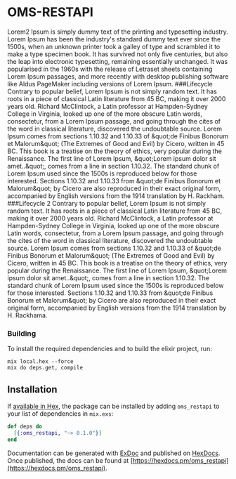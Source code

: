 # OMS-RESTAPI

Lorem2 Ipsum is simply dummy text of the printing and typesetting industry. Lorem Ipsum has been the industry&#39;s standard dummy text ever since the 1500s, when an unknown printer took a galley of type and scrambled it to make a type specimen book. It has survived not only five centuries, but also the leap into electronic typesetting, remaining essentially unchanged. It was popularised in the 1960s with the release of Letraset sheets containing Lorem Ipsum passages, and more recently with desktop publishing software like Aldus PageMaker including versions of Lorem Ipsum. ###Lifecycle Contrary to popular belief, Lorem Ipsum is not simply random text. It has roots in a piece of classical Latin literature from 45 BC, making it over 2000 years old. Richard McClintock, a Latin professor at Hampden-Sydney College in Virginia, looked up one of the more obscure Latin words, consectetur, from a Lorem Ipsum passage, and going through the cites of the word in classical literature, discovered the undoubtable source. Lorem Ipsum comes from sections 1.10.32 and 1.10.33 of \&quot;de Finibus Bonorum et Malorum\&quot; (The Extremes of Good and Evil) by Cicero, written in 45 BC. This book is a treatise on the theory of ethics, very popular during the Renaissance. The first line of Lorem Ipsum, \&quot;Lorem ipsum dolor sit amet..\&quot;, comes from a line in section 1.10.32. The standard chunk of Lorem Ipsum used since the 1500s is reproduced below for those interested. Sections 1.10.32 and 1.10.33 from \&quot;de Finibus Bonorum et Malorum\&quot; by Cicero are also reproduced in their exact original form, accompanied by English versions from the 1914 translation by H. Rackham. ###Lifecycle 2 Contrary to popular belief, Lorem Ipsum is not simply random text. It has roots in a piece of classical Latin literature from 45 BC, making it over 2000 years old. Richard McClintock, a Latin professor at Hampden-Sydney College in Virginia, looked up one of the more obscure Latin words, consectetur, from a Lorem Ipsum passage, and going through the cites of the word in classical literature, discovered the undoubtable source. Lorem Ipsum comes from sections 1.10.32 and 1.10.33 of \&quot;de Finibus Bonorum et Malorum\&quot; (The Extremes of Good and Evil) by Cicero, written in 45 BC. This book is a treatise on the theory of ethics, very popular during the Renaissance. The first line of Lorem Ipsum, \&quot;Lorem ipsum dolor sit amet..\&quot;, comes from a line in section 1.10.32. The standard chunk of Lorem Ipsum used since the 1500s is reproduced below for those interested. Sections 1.10.32 and 1.10.33 from \&quot;de Finibus Bonorum et Malorum\&quot; by Cicero are also reproduced in their exact original form, accompanied by English versions from the 1914 translation by H. Rackhama. 

### Building

To install the required dependencies and to build the elixir project, run:
```
mix local.hex --force
mix do deps.get, compile
```

## Installation

If [available in Hex](https://hex.pm/docs/publish), the package can be installed
by adding `oms_restapi` to your list of dependencies in `mix.exs`:

```elixir
def deps do
  [{:oms_restapi, "~> 0.1.0"}]
end
```

Documentation can be generated with [ExDoc](https://github.com/elixir-lang/ex_doc)
and published on [HexDocs](https://hexdocs.pm). Once published, the docs can
be found at [https://hexdocs.pm/oms_restapi](https://hexdocs.pm/oms_restapi).
